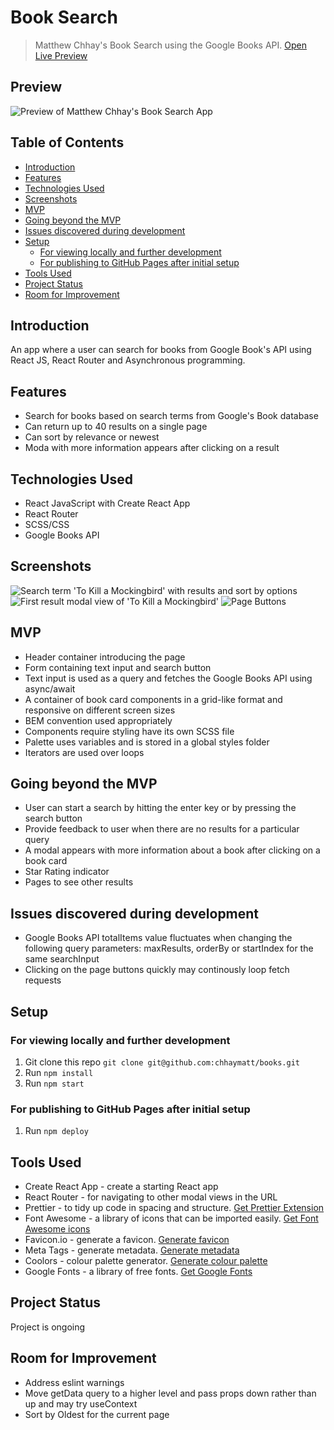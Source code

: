 # Book Search <!-- omit in toc -->

> Matthew Chhay's Book Search using the Google Books API.
> [Open Live Preview](https://chhaymatt.github.io/books/)

## Preview <!-- omit in toc -->

![Preview of Matthew Chhay's Book Search App](https://i.imgur.com/7q2RrIh.png)

## Table of Contents <!-- omit in toc -->

- [Introduction](#introduction)
- [Features](#features)
- [Technologies Used](#technologies-used)
- [Screenshots](#screenshots)
- [MVP](#mvp)
- [Going beyond the MVP](#going-beyond-the-mvp)
- [Issues discovered during development](#issues-discovered-during-development)
- [Setup](#setup)
  - [For viewing locally and further development](#for-viewing-locally-and-further-development)
  - [For publishing to GitHub Pages after initial setup](#for-publishing-to-github-pages-after-initial-setup)
- [Tools Used](#tools-used)
- [Project Status](#project-status)
- [Room for Improvement](#room-for-improvement)

## Introduction

An app where a user can search for books from Google Book's API using React JS, React Router and Asynchronous programming.

## Features

-   Search for books based on search terms from Google's Book database
-   Can return up to 40 results on a single page
-   Can sort by relevance or newest
-   Moda with more information appears after clicking on a result

## Technologies Used

-   React JavaScript with Create React App
-   React Router
-   SCSS/CSS
-   Google Books API

## Screenshots

![Search term 'To Kill a Mockingbird' with results and sort by options](https://i.imgur.com/uRBXmcT.png)
![First result modal view of 'To Kill a Mockingbird'](https://i.imgur.com/SruCEwH.png)
![Page Buttons](https://i.imgur.com/XCDtOSa.png)

## MVP

-   Header container introducing the page
-   Form containing text input and search button
-   Text input is used as a query and fetches the Google Books API using async/await
-   A container of book card components in a grid-like format and responsive on different screen sizes
-   BEM convention used appropriately
-   Components require styling have its own SCSS file
-   Palette uses variables and is stored in a global styles folder
-   Iterators are used over loops

## Going beyond the MVP

-   User can start a search by hitting the enter key or by pressing the search button
-   Provide feedback to user when there are no results for a particular query
-   A modal appears with more information about a book after clicking on a book card
-   Star Rating indicator
-   Pages to see other results

## Issues discovered during development

-   Google Books API totalItems value fluctuates when changing the following query parameters: maxResults, orderBy or startIndex for the same searchInput
-   Clicking on the page buttons quickly may continously loop fetch requests

## Setup

### For viewing locally and further development

1. Git clone this repo `git clone git@github.com:chhaymatt/books.git`
2. Run `npm install`
3. Run `npm start`

### For publishing to GitHub Pages after initial setup

1. Run `npm deploy`

## Tools Used

-   Create React App - create a starting React app
-   React Router - for navigating to other modal views in the URL
-   Prettier - to tidy up code in spacing and structure. [Get Prettier Extension](https://marketplace.visualstudio.com/items?itemName=esbenp.prettier-vscode)
-   Font Awesome - a library of icons that can be imported easily. [Get Font Awesome icons](https://fontawesome.com/start)
-   Favicon.io - generate a favicon. [Generate favicon](https://favicon.io/favicon-generator/)
-   Meta Tags - generate metadata. [Generate metadata](https://metatags.io/)
-   Coolors - colour palette generator. [Generate colour palette](https://coolors.co/generate)
-   Google Fonts - a library of free fonts. [Get Google Fonts](https://fonts.google.com/)

## Project Status

Project is ongoing

## Room for Improvement

-   Address eslint warnings
-   Move getData query to a higher level and pass props down rather than up and may try useContext
-   Sort by Oldest for the current page
